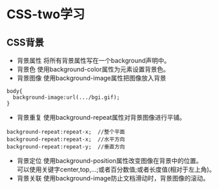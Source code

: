 # CSS-two学习
## CSS背景
- 背景属性
将所有背景属性写在一个background声明中。
- 背景色
使用background-color属性为元素设置背景色。
- 背景图像
使用background-image属性把图像放入背景
```
body{
  background-image:url(.../bgi.gif);
}
```
- 背景重复
使用background-repeat属性对背景图像进行平铺。
```
background-repeat:repeat-x;  //整个平面
background-repeat:repeat-x;  //水平方向
background-repeat:repeat-y;  //垂直方向
```
- 背景定位
使用background-position属性改变图像在背景中的位置。  
可以使用关键字center,top,...;或者百分数值;或者长度值(相对于左上角)。
- 背景关联
使用background-image防止文档滑动时，背景图像的滚动。
## 
